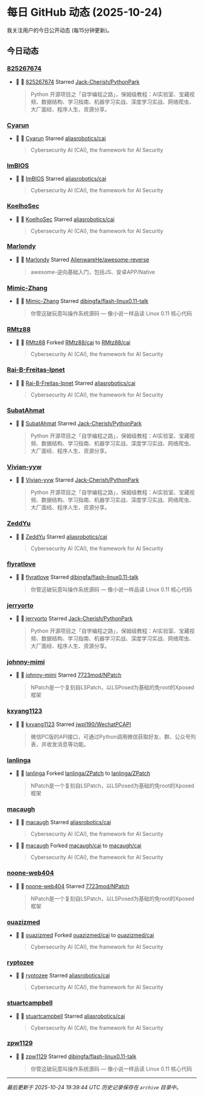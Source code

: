# 每日 GitHub 动态 (2025-10-24)

我关注用户的今日公开动态 (每15分钟更新)。

## 今日动态

### [825267674](https://github.com/825267674)
- 🌟 👤 [825267674](https://github.com/825267674) Starred [Jack-Cherish/PythonPark](https://github.com/Jack-Cherish/PythonPark)
  > Python 开源项目之「自学编程之路」，保姆级教程：AI实验室、宝藏视频、数据结构、学习指南、机器学习实战、深度学习实战、网络爬虫、大厂面经、程序人生、资源分享。

### [Cyarun](https://github.com/Cyarun)
- 🌟 👤 [Cyarun](https://github.com/Cyarun) Starred [aliasrobotics/cai](https://github.com/aliasrobotics/cai)
  > Cybersecurity AI (CAI), the framework for AI Security

### [ImBIOS](https://github.com/ImBIOS)
- 🌟 👤 [ImBIOS](https://github.com/ImBIOS) Starred [aliasrobotics/cai](https://github.com/aliasrobotics/cai)
  > Cybersecurity AI (CAI), the framework for AI Security

### [KoelhoSec](https://github.com/KoelhoSec)
- 🌟 👤 [KoelhoSec](https://github.com/KoelhoSec) Starred [aliasrobotics/cai](https://github.com/aliasrobotics/cai)
  > Cybersecurity AI (CAI), the framework for AI Security

### [Marlondy](https://github.com/Marlondy)
- 🌟 👤 [Marlondy](https://github.com/Marlondy) Starred [AlienwareHe/awesome-reverse](https://github.com/AlienwareHe/awesome-reverse)
  > awesome-逆向基础入门，包括JS、安卓APP/Native

### [Mimic-Zhang](https://github.com/Mimic-Zhang)
- 🌟 👤 [Mimic-Zhang](https://github.com/Mimic-Zhang) Starred [dibingfa/flash-linux0.11-talk](https://github.com/dibingfa/flash-linux0.11-talk)
  > 你管这破玩意叫操作系统源码 — 像小说一样品读 Linux 0.11 核心代码

### [RMtz88](https://github.com/RMtz88)
- 🍴 👤 [RMtz88](https://github.com/RMtz88) Forked [RMtz88/cai](https://github.com/RMtz88/cai) to [RMtz88/cai](https://github.com/RMtz88/cai)
  > Cybersecurity AI (CAI), the framework for AI Security

### [Rai-B-Freitas-Ipnet](https://github.com/Rai-B-Freitas-Ipnet)
- 🌟 👤 [Rai-B-Freitas-Ipnet](https://github.com/Rai-B-Freitas-Ipnet) Starred [aliasrobotics/cai](https://github.com/aliasrobotics/cai)
  > Cybersecurity AI (CAI), the framework for AI Security

### [SubatAhmat](https://github.com/SubatAhmat)
- 🌟 👤 [SubatAhmat](https://github.com/SubatAhmat) Starred [Jack-Cherish/PythonPark](https://github.com/Jack-Cherish/PythonPark)
  > Python 开源项目之「自学编程之路」，保姆级教程：AI实验室、宝藏视频、数据结构、学习指南、机器学习实战、深度学习实战、网络爬虫、大厂面经、程序人生、资源分享。

### [Vivian-yyw](https://github.com/Vivian-yyw)
- 🌟 👤 [Vivian-yyw](https://github.com/Vivian-yyw) Starred [Jack-Cherish/PythonPark](https://github.com/Jack-Cherish/PythonPark)
  > Python 开源项目之「自学编程之路」，保姆级教程：AI实验室、宝藏视频、数据结构、学习指南、机器学习实战、深度学习实战、网络爬虫、大厂面经、程序人生、资源分享。

### [ZeddYu](https://github.com/ZeddYu)
- 🌟 👤 [ZeddYu](https://github.com/ZeddYu) Starred [aliasrobotics/cai](https://github.com/aliasrobotics/cai)
  > Cybersecurity AI (CAI), the framework for AI Security

### [flyratlove](https://github.com/flyratlove)
- 🌟 👤 [flyratlove](https://github.com/flyratlove) Starred [dibingfa/flash-linux0.11-talk](https://github.com/dibingfa/flash-linux0.11-talk)
  > 你管这破玩意叫操作系统源码 — 像小说一样品读 Linux 0.11 核心代码

### [jerryorto](https://github.com/jerryorto)
- 🌟 👤 [jerryorto](https://github.com/jerryorto) Starred [Jack-Cherish/PythonPark](https://github.com/Jack-Cherish/PythonPark)
  > Python 开源项目之「自学编程之路」，保姆级教程：AI实验室、宝藏视频、数据结构、学习指南、机器学习实战、深度学习实战、网络爬虫、大厂面经、程序人生、资源分享。

### [johnny-mimi](https://github.com/johnny-mimi)
- 🌟 👤 [johnny-mimi](https://github.com/johnny-mimi) Starred [7723mod/NPatch](https://github.com/7723mod/NPatch)
  > NPatch是一个复刻自LSPatch，以LSPosed为基础的免root的Xposed框架

### [kxyang1123](https://github.com/kxyang1123)
- 🌟 👤 [kxyang1123](https://github.com/kxyang1123) Starred [jwpl190/WechatPCAPI](https://github.com/jwpl190/WechatPCAPI)
  > 微信PC版的API接口，可通过Python调用微信获取好友、群、公众号列表，并收发消息等功能。

### [lanlinga](https://github.com/lanlinga)
- 🍴 👤 [lanlinga](https://github.com/lanlinga) Forked [lanlinga/ZPatch](https://github.com/lanlinga/ZPatch) to [lanlinga/ZPatch](https://github.com/lanlinga/ZPatch)
  > NPatch是一个复刻自LSPatch，以LSPosed为基础的免root的Xposed框架

### [macaugh](https://github.com/macaugh)
- 🌟 👤 [macaugh](https://github.com/macaugh) Starred [aliasrobotics/cai](https://github.com/aliasrobotics/cai)
  > Cybersecurity AI (CAI), the framework for AI Security
- 🍴 👤 [macaugh](https://github.com/macaugh) Forked [macaugh/cai](https://github.com/macaugh/cai) to [macaugh/cai](https://github.com/macaugh/cai)
  > Cybersecurity AI (CAI), the framework for AI Security

### [noone-web404](https://github.com/noone-web404)
- 🌟 👤 [noone-web404](https://github.com/noone-web404) Starred [7723mod/NPatch](https://github.com/7723mod/NPatch)
  > NPatch是一个复刻自LSPatch，以LSPosed为基础的免root的Xposed框架

### [ouazizmed](https://github.com/ouazizmed)
- 🍴 👤 [ouazizmed](https://github.com/ouazizmed) Forked [ouazizmed/cai](https://github.com/ouazizmed/cai) to [ouazizmed/cai](https://github.com/ouazizmed/cai)
  > Cybersecurity AI (CAI), the framework for AI Security

### [ryptozee](https://github.com/ryptozee)
- 🌟 👤 [ryptozee](https://github.com/ryptozee) Starred [aliasrobotics/cai](https://github.com/aliasrobotics/cai)
  > Cybersecurity AI (CAI), the framework for AI Security

### [stuartcampbell](https://github.com/stuartcampbell)
- 🌟 👤 [stuartcampbell](https://github.com/stuartcampbell) Starred [aliasrobotics/cai](https://github.com/aliasrobotics/cai)
  > Cybersecurity AI (CAI), the framework for AI Security

### [zpw1129](https://github.com/zpw1129)
- 🌟 👤 [zpw1129](https://github.com/zpw1129) Starred [dibingfa/flash-linux0.11-talk](https://github.com/dibingfa/flash-linux0.11-talk)
  > 你管这破玩意叫操作系统源码 — 像小说一样品读 Linux 0.11 核心代码


---
*最后更新于 2025-10-24 19:39:44 UTC*
*历史记录保存在 `archive` 目录中。*
